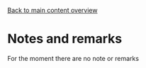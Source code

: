 [Back to main content overview](/README.me#overview)
# Notes and remarks
For the moment there are no note or remarks
